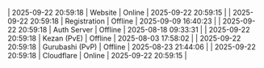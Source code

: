 | 2025-09-22 20:59:18 | Website | Online | 2025-09-22 20:59:15 |
| 2025-09-22 20:59:18 | Registration | Offline | 2025-09-09 16:40:23 |
| 2025-09-22 20:59:18 | Auth Server | Offline | 2025-08-18 09:33:31 |
| 2025-09-22 20:59:18 | Kezan (PvE) | Offline | 2025-08-03 17:58:02 |
| 2025-09-22 20:59:18 | Gurubashi (PvP) | Offline | 2025-08-23 21:44:06 |
| 2025-09-22 20:59:18 | Cloudflare | Online | 2025-09-22 20:59:15 |
